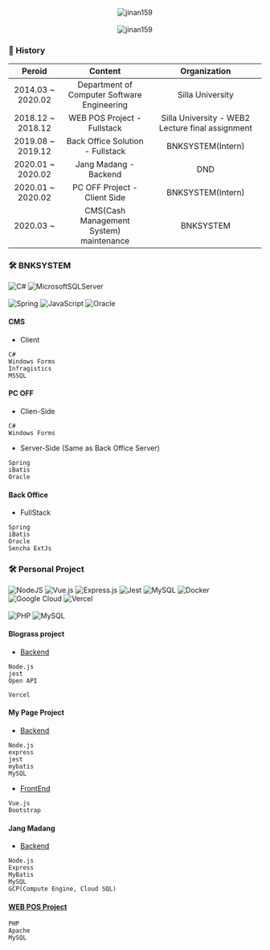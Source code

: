 <p align="center">
  <img src="https://capsule-render.vercel.app/api?type=cylinder&color=gradient&height=150&section=header&text=Hi%20👋,%20I'm%20Kim%20Jin%20Wan&fontSize=40&animation=fadeIn" alt="jinan159" />
  <br><br>
  <img src="https://github-readme-stats.vercel.app/api?username=jinan159&show_icons=true&theme=highcontrast&include_all_commits=true&count_private=true" alt="jinan159" />
</p>

### 🔭 History


|        Peroid        |                           Content                            |                    Organization                    |
| :------------------: | :----------------------------------------------------------: | :------------------------------------------------: |
| 2014.03 ~ 2020.02    |         Department of Computer Software Engineering          |                 Silla University                   |
| 2018.12 ~ 2018.12    | WEB POS Project - Fullstack | Silla University - WEB2 Lecture final assignment |
| 2019.08 ~ 2019.12    | Back Office Solution - Fullstack                             | BNKSYSTEM(Intern)                                  |
| 2020.01 ~ 2020.02    | Jang Madang - Backend | DND                         |
| 2020.01 ~ 2020.02    | PC OFF Project - Client Side                                 | BNKSYSTEM(Intern)                                  |
| 2020.03 ~            | CMS(Cash Management System) maintenance                      | BNKSYSTEM                                          |

### 🛠 BNKSYSTEM

![C#](https://img.shields.io/badge/c%23-%23239120.svg?style=for-the-badge&logo=c-sharp&logoColor=white)
![MicrosoftSQLServer](https://img.shields.io/badge/Microsoft%20SQL%20Sever-CC2927?style=for-the-badge&logo=microsoft%20sql%20server&logoColor=white)
<br><br>
![Spring](https://img.shields.io/badge/spring-%236DB33F.svg?style=for-the-badge&logo=spring&logoColor=white)
![JavaScript](https://img.shields.io/badge/javascript-%23323330.svg?style=for-the-badge&logo=javascript&logoColor=%23F7DF1E)
![Oracle](https://img.shields.io/badge/Oracle-F80000?style=for-the-badge&logo=oracle&logoColor=white)

#### CMS
* Client
```
C#
Windows Forms
Infragistics
MSSQL
```


#### PC OFF
* Clien-Side
```
C#
Windows Forms
```
* Server-Side (Same as Back Office Server)
```
Spring
iBatis
Oracle
```


#### Back Office
* FullStack
```
Spring
iBatis
Oracle
Sencha ExtJs
```

### 🛠 Personal Project

![NodeJS](https://img.shields.io/badge/node.js-6DA55F?style=for-the-badge&logo=node.js&logoColor=white)
![Vue.js](https://img.shields.io/badge/vuejs-%2335495e.svg?style=for-the-badge&logo=vuedotjs&logoColor=%234FC08D)
![Express.js](https://img.shields.io/badge/express.js-%23404d59.svg?style=for-the-badge&logo=express&logoColor=%2361DAFB)
![Jest](https://img.shields.io/badge/-jest-%23C21325?style=for-the-badge&logo=jest&logoColor=white)
![MySQL](https://img.shields.io/badge/mysql-%2300f.svg?style=for-the-badge&logo=mysql&logoColor=white)
![Docker](https://img.shields.io/badge/docker-%230db7ed.svg?style=for-the-badge&logo=docker&logoColor=white)
![Google Cloud](https://img.shields.io/badge/GoogleCloud-%234285F4.svg?style=for-the-badge&logo=google-cloud&logoColor=white)
![Vercel](https://img.shields.io/badge/vercel-%23000000.svg?style=for-the-badge&logo=vercel&logoColor=white)
<br><br>
![PHP](https://img.shields.io/badge/php-%23777BB4.svg?style=for-the-badge&logo=php&logoColor=white)
![MySQL](https://img.shields.io/badge/mysql-%2300f.svg?style=for-the-badge&logo=mysql&logoColor=white)

#### Blograss project
* [Backend](https://github.com/jinan159/blograss/tree/dev)
```
Node.js
jest
Open API

Vercel
```


#### My Page Project
* [Backend](https://github.com/jinan159/my_page_server)
```
Node.js
express
jest
mybatis
MySQL
```
* [FrontEnd](https://github.com/jinan159/my_page_client)
```
Vue.js
Bootstrap
```


#### Jang Madang
* [Backend](https://github.com/dndmadangiron/backend_nodejs)
```
Node.js
Express
MyBatis
MySQL
GCP(Compute Engine, Cloud SQL)
```


#### [WEB POS Project](https://github.com/jinan159/store_publish)
```
PHP
Apache
MySQL
```

<!--
**jinan159/jinan159** is a ✨ _special_ ✨ repository because its `README.md` (this file) appears on your GitHub profile.

Here are some ideas to get you started:

- 🔭 I’m currently working on ...
- 🌱 I’m currently learning ...
- 👯 I’m looking to collaborate on ...
- 🤔 I’m looking for help with ...
- 💬 Ask me about ...
- 📫 How to reach me: ...
- 😄 Pronouns: ...
- ⚡ Fun fact: ...
-->
